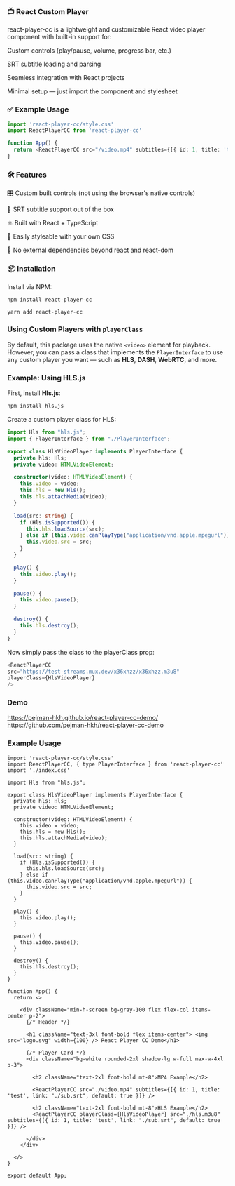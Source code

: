 ### 📺 React Custom Player
react-player-cc is a lightweight and customizable React video player component with built-in support for:

Custom controls (play/pause, volume, progress bar, etc.)

SRT subtitle loading and parsing

Seamless integration with React projects

Minimal setup — just import the component and stylesheet

### ✅ Example Usage

```ts
import 'react-player-cc/style.css'
import ReactPlayerCC from 'react-player-cc'

function App() {
  return <ReactPlayerCC src="/video.mp4" subtitles={[{ id: 1, title: 'test', link: "/subs.srt" }]} />
}
```

### 🛠 Features

🎛 Custom built controls (not using the browser's native controls)

💬 SRT subtitle support out of the box

⚛ Built with React + TypeScript

🎨 Easily styleable with your own CSS

🚫 No external dependencies beyond react and react-dom

### 📦 Installation
Install via NPM:

```
npm install react-player-cc
```

```
yarn add react-player-cc
```

### Using Custom Players with `playerClass`

By default, this package uses the native `<video>` element for playback.  
However, you can pass a class that implements the `PlayerInterface` to use any custom player you want — such as **HLS**, **DASH**, **WebRTC**, and more.

### Example: Using HLS.js

First, install **Hls.js**:

```bash
npm install hls.js
```

Create a custom player class for HLS:

```ts
import Hls from "hls.js";
import { PlayerInterface } from "./PlayerInterface";

export class HlsVideoPlayer implements PlayerInterface {
  private hls: Hls;
  private video: HTMLVideoElement;

  constructor(video: HTMLVideoElement) {
    this.video = video;
    this.hls = new Hls();
    this.hls.attachMedia(video);
  }

  load(src: string) {
    if (Hls.isSupported()) {
      this.hls.loadSource(src);
    } else if (this.video.canPlayType("application/vnd.apple.mpegurl")) {
      this.video.src = src;
    }
  }

  play() {
    this.video.play();
  }

  pause() {
    this.video.pause();
  }

  destroy() {
    this.hls.destroy();
  }
}
```

Now simply pass the class to the playerClass prop:

```ts
<ReactPlayerCC
src="https://test-streams.mux.dev/x36xhzz/x36xhzz.m3u8"
playerClass={HlsVideoPlayer}
/>
```

### Demo

https://pejman-hkh.github.io/react-player-cc-demo/
https://github.com/pejman-hkh/react-player-cc-demo

### Example Usage

```tsx
import 'react-player-cc/style.css'
import ReactPlayerCC, { type PlayerInterface } from 'react-player-cc'
import './index.css'

import Hls from "hls.js";

export class HlsVideoPlayer implements PlayerInterface {
  private hls: Hls;
  private video: HTMLVideoElement;

  constructor(video: HTMLVideoElement) {
    this.video = video;
    this.hls = new Hls();
    this.hls.attachMedia(video);
  }

  load(src: string) {
    if (Hls.isSupported()) {
      this.hls.loadSource(src);
    } else if (this.video.canPlayType("application/vnd.apple.mpegurl")) {
      this.video.src = src;
    }
  }

  play() {
    this.video.play();
  }

  pause() {
    this.video.pause();
  }

  destroy() {
    this.hls.destroy();
  }
}

function App() {
  return <>

    <div className="min-h-screen bg-gray-100 flex flex-col items-center p-2">
      {/* Header */}
      
      <h1 className="text-3xl font-bold flex items-center"> <img src="logo.svg" width={100} /> React Player CC Demo</h1>

      {/* Player Card */}
      <div className="bg-white rounded-2xl shadow-lg w-full max-w-4xl p-3">

        <h2 className="text-2xl font-bold mt-8">MP4 Example</h2>

        <ReactPlayerCC src="./video.mp4" subtitles={[{ id: 1, title: 'test', link: "./sub.srt", default: true }]} />

        <h2 className="text-2xl font-bold mt-8">HLS Example</h2>
        <ReactPlayerCC playerClass={HlsVideoPlayer} src="./hls.m3u8" subtitles={[{ id: 1, title: 'test', link: "./sub.srt", default: true }]} />

      </div>
    </div>

  </>
}

export default App;
```